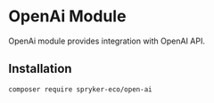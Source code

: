 # OpenAi Module

OpenAi module provides integration with OpenAI API.

## Installation

```
composer require spryker-eco/open-ai
```

